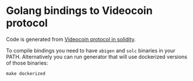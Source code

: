 Golang bindings to Videocoin protocol
=========================================

Code is generated from [Videocoin protocol in solidity](https://github.com/videocoin/protocol).

To compile bindings you need to have `abigen` and `solc` binaries in your PATH.
Alternatively you can run generator that will use dockerized versions of those binaries:

```
make dockerized
```